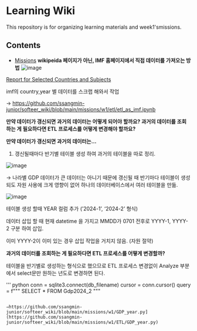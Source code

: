 # Learning Wiki

This repository is for organizing learning materials and week1'smissions.

## Contents

- [Missions](missions)
**wikipeida 페이지가 아닌, IMF 홈페이지에서 직접 데이터를 가져오는 방법**
![image](https://github.com/ssangmin-junior/softeer_wiki/assets/108651531/487d427a-38d2-4f6d-bb73-88b326166000)



[Report for Selected Countries and Subjects](https://www.imf.org/en/Publications/WEO/weo-database/2024/April/weo-report?c=512,914,612,171,614,311,213,911,314,193,122,912,313,419,513,316,913,124,339,638,514,218,963,616,223,516,918,748,618,624,522,622,156,626,628,228,924,233,632,636,634,238,662,960,423,935,128,611,321,243,248,469,253,642,643,939,734,644,819,172,132,646,648,915,134,652,174,328,258,656,654,336,263,268,532,944,176,534,536,429,433,178,436,136,343,158,439,916,664,826,542,967,443,917,544,941,446,666,668,672,946,137,546,674,676,548,556,678,181,867,682,684,273,868,921,948,943,686,688,518,728,836,558,138,196,278,692,694,962,142,449,564,565,283,853,288,293,566,964,182,359,453,968,922,714,862,135,716,456,722,942,718,724,576,936,961,813,726,199,733,184,524,361,362,364,732,366,144,146,463,528,923,738,578,537,742,866,369,744,186,925,869,746,926,466,112,111,298,927,846,299,582,487,474,754,698,&s=NGDPD,&sy=2022&ey=2029&ssm=0&scsm=1&scc=0&ssd=1&ssc=0&sic=0&sort=country&ds=.&br=1)

imf의 country,year 별 데이터를 스크랩 해와서 작업

→ https://github.com/ssangmin-junior/softeer_wiki/blob/main/missions/w1/etl/etl_as_imf.ipynb

**만약 데이터가 갱신되면 과거의 데이터는 어떻게 되어야 할까요? 과거의 데이터를 조회하는 게 필요하다면 ETL 프로세스를 어떻게 변경해야 할까요?**

**만약 데이터가 갱신되면 과거의 데이터는…**

1. 갱신될때마다 반기별 테이블 생성  하여 과거의 테이블을 따로 정리.
    
![image](https://github.com/ssangmin-junior/softeer_wiki/assets/108651531/4d1b7807-ff6f-4e37-b72e-9ff68edd23e9)

    

→ 나라별 GDP 데이터가 큰 데이터는 아니기 때문에 갱신될 때 반기마다 테이블이 생성되도 자원 사용에 크게 영향이 없어 하나의 데이터베이스에서 여러 테이블을 만듦.

![image](https://github.com/ssangmin-junior/softeer_wiki/assets/108651531/995b47a6-ce05-4ff3-a7d0-bed1374f27ad)

테이블 생성 할때 YEAR 컬럼 추가 (’2024-1’, ‘2024-2’ 형식)

데이터 삽입 할 때 현재 datetime 을 가지고 MMDD가 0701 전후로 YYYY-1, YYYY-2 구분 하여 삽입.

이미 YYYY-2이 이미 있는 경우 삽입 작업을 거치지 않음. (자원 절약) 

**과거의 데이터를 조회하는 게 필요하다면 ETL 프로세스를 어떻게 변경할까?**

테이블을 반기별로 생성하는 형식으로 했으므로 ETL 프로세스 변경없이 Analyze 부분에서 select문만 원하는 년도로 변경하면 된다.

'''
python
conn = sqlite3.connect(db_filename)
cursor = conn.cursor()
query = f"""
SELECT * FROM Gdp2024_2
"""
```

⇒https://github.com/ssangmin-junior/softeer_wiki/blob/main/missions/w1/GDP_year.py](https://github.com/ssangmin-junior/softeer_wiki/blob/main/missions/w1/ETL/GDP_year.py)
